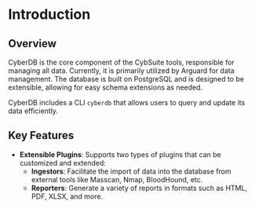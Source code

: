 # Introduction

## Overview

CyberDB is the core component of the CybSuite tools, responsible for managing all data. Currently, it is primarily utilized by Arguard for data management. The database is built on PostgreSQL and is designed to be extensible, allowing for easy schema extensions as needed.

CyberDB includes a CLI `cyberdb` that allows users to query and update its data efficiently.

## Key Features

- **Extensible Plugins**: Supports two types of plugins that can be customized and extended:
  - **Ingestors**: Facilitate the import of data into the database from external tools like Masscan, Nmap, BloodHound, etc.
  - **Reporters**: Generate a variety of reports in formats such as HTML, PDF, XLSX, and more.
